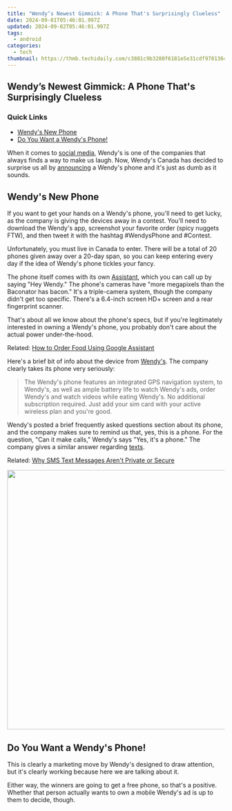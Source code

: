 ```yaml
---
title: "Wendy’s Newest Gimmick: A Phone That's Surprisingly Clueless"
date: 2024-09-01T05:46:01.997Z
updated: 2024-09-02T05:46:01.997Z
tags:
  - android
categories:
  - tech
thumbnail: https://thmb.techidaily.com/c3881c9b3280f6181e5e31cdf97813641b81345019e7ba1cde62d3c30be7801d.jpg
---
```


## Wendy’s Newest Gimmick: A Phone That's Surprisingly Clueless

### Quick Links

* [Wendy's New Phone](https://extra-tips.techidaily.com/no-sweat-strategies-for-skipping-edgenuity-video-content/)
* [Do You Want a Wendy's Phone!](https://youtube-stream.techidaily.com/new-revamp-your-channels-smart-tips-for-yt-profiles/)

When it comes to [social media](https://fox-http.techidaily.com/new-2024-approved-instant-time-stamping-techniques-for-youtube-videos/), Wendy's is one of the companies that always finds a way to make us laugh. Now, Wendy's Canada has decided to surprise us all by [announcing](https://twitter.com/WendysCanada/status/1442466554168414209?ref%5Fsrc=twsrc%5Etfw%7Ctwcamp%5Etweetembed%7Ctwterm%5E1442466554168414209%7Ctwgr%5E%7Ctwcon%5Es1%5Fc10&ref%5Furl=https%3A%2F%2Fwww.howtogeek.com%2Fwp-admin%2Fpost-new.php) a Wendy's phone and it's just as dumb as it sounds.

##  Wendy's New Phone

 If you want to get your hands on a Wendy's phone, you'll need to get lucky, as the company is giving the devices away in a contest. You'll need to download the Wendy's app, screenshot your favorite order (spicy nuggets FTW), and then tweet it with the hashtag #WendysPhone and #Contest.

 Unfortunately, you must live in Canada to enter. There will be a total of 20 phones given away over a 20-day span, so you can keep entering every day if the idea of Wendy's phone tickles your fancy.

 The phone itself comes with its own [Assistant](https://hardware-updates.techidaily.com/latest-targus-displayport-driver-updates-for-windows-11-8-and-7-download-now/), which you can call up by saying "Hey Wendy." The phone's cameras have "more megapixels than the Baconator has bacon." It's a triple-camera system, though the company didn't get too specific. There's a 6.4-inch screen HD+ screen and a rear fingerprint scanner.

 That's about all we know about the phone's specs, but if you're legitimately interested in owning a Wendy's phone, you probably don't care about the actual power under-the-hood.

Related: [How to Order Food Using Google Assistant](https://hardware-updates.techidaily.com/latest-targus-displayport-driver-updates-for-windows-11-8-and-7-download-now/) 

 Here's a brief bit of info about the device from [Wendy's](https://heywendy.ca/). The company clearly takes its phone very seriously:

> The Wendy's phone features an integrated GPS navigation system, to Wendy's, as well as ample battery life to watch Wendy's ads, order Wendy's and watch videos while eating Wendy's. No additional subscription required. Just add your sim card with your active wireless plan and you're good.

 Wendy's posted a brief frequently asked questions section about its phone, and the company makes sure to remind us that, yes, this is a phone. For the question, "Can it make calls," Wendy's says "Yes, it's a phone." The company gives a similar answer regarding [texts](https://activate-lock.techidaily.com/a-how-to-guide-on-bypassing-iphone-6s-icloud-activation-lock-by-drfone-ios/).

Related: [Why SMS Text Messages Aren't Private or Secure](https://activate-lock.techidaily.com/a-how-to-guide-on-bypassing-iphone-6s-icloud-activation-lock-by-drfone-ios/) 

<!-- affiliate ads begin -->
<a href="https://appsumo.8odi.net/c/5597632/2068411/7443" target="_top" id="2068411"><img src="//a.impactradius-go.com/display-ad/7443-2068411" border="0" alt="" width="1200" height="600"/></a><img height="0" width="0" src="https://appsumo.8odi.net/i/5597632/2068411/7443" style="position:absolute;visibility:hidden;" border="0" />
<!-- affiliate ads end -->
##  Do You Want a Wendy's Phone!

 This is clearly a marketing move by Wendy's designed to draw attention, but it's clearly working because here we are talking about it.

 Either way, the winners are going to get a free phone, so that's a positive. Whether that person actually wants to own a mobile Wendy's ad is up to them to decide, though.

<ins class="adsbygoogle"
     style="display:block"
     data-ad-format="autorelaxed"
     data-ad-client="ca-pub-7571918770474297"
     data-ad-slot="1223367746"></ins>



<ins class="adsbygoogle"
     style="display:block"
     data-ad-client="ca-pub-7571918770474297"
     data-ad-slot="8358498916"
     data-ad-format="auto"
     data-full-width-responsive="true"></ins>


